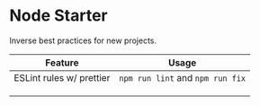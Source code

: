 # Node Starter

Inverse best practices for new projects.

| Feature                  | Usage                            |
| ------------------------ | -------------------------------- |
| ESLint rules w/ prettier | `npm run lint` and `npm run fix` |
|                          |                                  |
|                          |                                  |
|                          |                                  |
